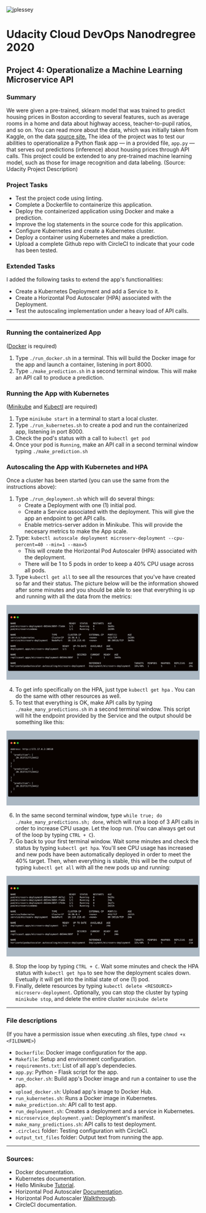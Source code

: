 <img src="https://circleci.com/gh/jplessey/ml_microservice_docker_k8s.svg?style=svg" alt="jplessey">

# Udacity Cloud DevOps Nanodregree 2020
## Project 4: Operationalize a Machine Learning Microservice API

### Summary

We were given a pre-trained, sklearn model that was trained to predict housing prices in Boston according to several features, such as average rooms in a home and data about highway access, teacher-to-pupil ratios, and so on. You can read more about the data, which was initially taken from Kaggle, on the data <a href="https://www.kaggle.com/c/boston-housing">source site.</a>
The idea of the project was to test our abilities to operationalize a Python flask app — in a provided file, `app.py` — that serves out predictions (inference) about housing prices through API calls. This project could be extended to any pre-trained machine learning model, such as those for image recognition and data labeling. (Source: Udacity Project Description)

### Project Tasks

* Test the project code using linting.
* Complete a Dockerfile to containerize this application.
* Deploy the containerized application using Docker and make a prediction.
* Improve the log statements in the source code for this application.
* Configure Kubernetes and create a Kubernetes cluster.
* Deploy a container using Kubernetes and make a prediction.
* Upload a complete Github repo with CircleCI to indicate that your code has been tested.

### Extended Tasks

I added the following tasks to extend the app's functionalities:
* Create a Kubernetes Deployment and add a Service to it.
* Create a Horizontal Pod Autoscaler (HPA) associated with the Deployment.
* Test the autoscaling implementation under a heavy load of API calls.

---

### Running the containerized App

(<a href="https://docs.docker.com/get-docker/">Docker</a> is required)
1. Type `./run_docker.sh` in a terminal. This will build the Docker image for the app and launch a container, listening in port 8000.
2. Type `./make_prediction.sh` in a second terminal window. This will make an API call to produce a prediction.

### Running the App with Kubernetes

(<a href="https://kubernetes.io/docs/tasks/tools/install-minikube/">Minikube</a> and <a href="https://kubernetes.io/docs/tasks/tools/install-kubectl/">Kubectl</a> are required)
1. Type `minikube start` in a terminal to start a local cluster.
2. Type `./run_kubernetes.sh` to create a pod and run the containerized app, listening in port 8000.
3. Check the pod's status with a call to `kubectl get pod`
4. Once your pod is `Running`, make an API call in a second terminal window typing `./make_prediction.sh` 

### Autoscaling the App with Kubernetes and HPA

Once a cluster has been started (you can use the same from the instructions above):
1. Type `./run_deployment.sh` which will do several things: 
    * Create a Deployment with one (1) initial pod.
    * Create a Service associated with the deployment. This will give the app an endpoint to get API calls.
    * Enable metrics-server addon in Minikube. This will provide the necesary metrics to make the App scale.     
2. Type: `kubectl autoscale deployment microserv-deployment --cpu-percent=40 --min=1 --max=5`
   * This will create the Horizontal Pod Autoscaler (HPA) associated with the deployment.
   * There will be 1 to 5 pods in order to keep a 40% CPU usage across all pods.
3. Type `kubectl get all` to see all the resources that you've have created so far and their status. The picture below will be the information showed after some minutes and you should be able to see that everything is up and running with all the data from the metrics:

<p align="center">
<img src="images/get_all11.png">
</p>

4. To get info specifically on the HPA, just type `kubectl get hpa` . You can do the same with other resources as well.
5. To test that everything is OK, make API calls by typing `./make_many_predictions.sh` in a second terminal window. This script will hit the endpoint provided by the Service and the output should be something like this: 

<p align="center">
<img src="images/many_predictions.png">
</p>

6. In the same second terminal window, type `while true; do ./make_many_predictions.sh; done`, which will run a loop of 3 API calls in order to increase CPU usage. Let the loop run. (You can always get out of the loop by typing `CTRL + C`). 
7. Go back to your first terminal window. Wait some minutes and check the status by typing `kubectl get hpa`. You'll see CPU usage has increased and new pods have been automatically deployed in order to meet the 40% target. Then, when everything is stable, this will be the output of typing `kubectl get all` with all the new pods up and running: 

<p align="center">
<img src="images/get_all22.png">
</p>

8. Stop the loop by typing `CTRL + C`. Wait some minutes and check the HPA status with `kubectl get hpa` to see how the deployment scales down. Evetually it will get into the initial state of one (1) pod.
9. Finally, delete resources by typing `kubectl delete <RESOURCE> microserv-deployment`. Optionally, you can stop the cluster by typing `minikube stop`, and delete the entire cluster `minikube delete`

---

### File descriptions

(If you have a permission issue when executing .sh files, type `chmod +x <FILENAME>`)

* `Dockerfile`: Docker image configuration for the app.
* `Makefile`: Setup and environment configuration.
* `requirements.txt`: List of all app's dependecies.
* `app.py`: Python - Flask script for the app.
* `run_docker.sh`: Build app's Docker image and run a container to use the app.
* `upload_docker.sh`: Upload app's image to Docker Hub.
* `run_kubernetes.sh`:  Runs a Docker image in Kubernetes.
* `make_prediction.sh`: API call to test app.
* `run_deployment.sh`: Creates a deployment and a service in Kubernetes.
* `microservice_deployment.yaml`: Deployment's manifest.
* `make_many_predictions.sh`: API calls to test deployment.
* `.circleci` folder: Testing configuration with CircleCI. 
* `output_txt_files` folder: Output text from running the app.

---

### Sources:

* Docker documentation.
* Kubernetes documentation.
* Hello Minikube <a href="https://kubernetes.io/docs/tutorials/hello-minikube/">Tutorial</a>.
* Horizontal Pod Autoscaler <a href="https://kubernetes.io/docs/tasks/run-application/horizontal-pod-autoscale/">Documentation</a>.
* Horizontal Pod Autoscaler <a href="https://kubernetes.io/docs/tasks/run-application/horizontal-pod-autoscale-walkthrough/">Walkthrough</a>.
* CircleCI documentation.